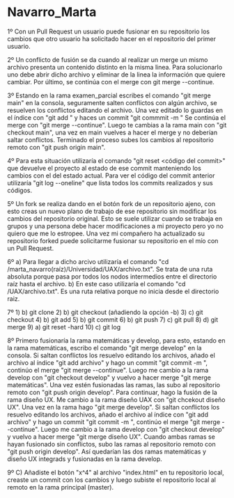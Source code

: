 # Navarro_Marta
1º Con un Pull Request un usuario puede fusionar en su repositorio los cambios que otro usuario ha solicitado hacer en el repositorio del primer usuario.

2º Un conflicto de fusión se da cuando al realizar un merge un mismo archivo presenta un contenido distinto en la misma linea. Para solucionarlo uno debe abrir dicho archivo y eliminar de la linea la información que quiere cambiar. Por último, se continúa con el merge con git merge --continue.

3º Estando en la rama examen_parcial escribes el comando "git merge main" en la consola, seguramente salten conflictos con algún archivo, se resuelven los conflictos editando el archivo. Una vez editado lo guardas en el índice con "git add <archivo>" y haces un commit "git commmit -m <mensaje>" Se continúa el merge con "git merge --continue". Luego te cambias a la rama main con "git checkout main", una vez en main vuelves a hacer el merge y no deberían saltar conflictos. Terminado el proceso subes los cambios al repositorio remoto con "git push origin main".

4º Para esta situación utilizaría el comando "git reset <código del commit>" que devuelve el proyecto al estado de ese commit manteniendo los cambios con el del estado actual. Para ver el código del commit anterior utilizaría "git log --oneline" que lista todos los commits realizados y sus códigos. 

5º Un fork se realiza dando en el botón fork de un repositorio ajeno, con esto creas un nuevo plano de trabajo de ese repositorio sin modificar los cambios del repositorio original. Esto se suele utilizar cuando se trabaja en grupos y una persona debe hacer modificaciones a mi proyecto pero yo no quiero que me lo estropee. Una vez mi compañero ha actualizado su repositorio forked puede solicitarme fusionar su repositorio en el mío con un Pull Request.

6º a) Para llegar a dicho arcivo utilizaría el comando "cd /marta_navarro(raíz)/Universidad/UAX/archivo.txt". Se trata de una ruta absoluta porque pasa por todos los nodos intermedios entre el directorio raíz hasta el archivo.
b) En este caso utilizaría el comando "cd /UAX/archivo.txt". Es una ruta relativa porque no inicia desde el directorio raiz.

7º 1) b) git clone 2) b) git checkout (añadiendo la opción -b) 3) c) git checkout 4) b) git add 5) b) git commit 6) b) git push 7) c) git pull 8) d) git merge 9) a) git reset -hard 10) c) git log

8º Primero fusionaría la rama matemáticas y develop, para esto, estando en la rama matemáticas, escribo el comando "git merge develop" en la consola. Si saltan conflictos los resuelvo editando los archivos, añado el archivo al índice "git add archivo" y hago un commit "git commit -m <mensaje>", continúo el merge "git merge --continue". Luego me cambio a la rama develop con "git checkout develop" y vuelvo a hacer merge "git merge matemáticas". Una vez estén fusionadas las ramas, las subo al repositorio remoto con "git push origin develop". Para continuar, hago la fusión de la rama diseño UX. Me cambio a la rama diseño UAX con "git chcekout diseño UX". Una  vez en la rama hago "git merge develop". Si saltan conflictos los resuelvo editando los archivos, añado el archivo al índice con "git add archivo" y hago un commit "git commit -m <mensaje>", continúo el merge "git merge --continue". Luego me cambio a la rama develop con "git checkout develop" y vuelvo a hacer merge "git merge diseño UX". Cuando ambas ramas se hayan fusionado sin conflictos, subo las ramas al repositorio remoto con "git push origin develop". Así quedarían las dos ramas matemáticas y diseño UX integrads y fusionadas en la rama develop. 

9º C) Añadiste el botón "x^4" al archivo "index.html" en tu repositorio local, creaste un commit con los cambios y luego subiste el repositorio local al remoto en la rama principal (master).
